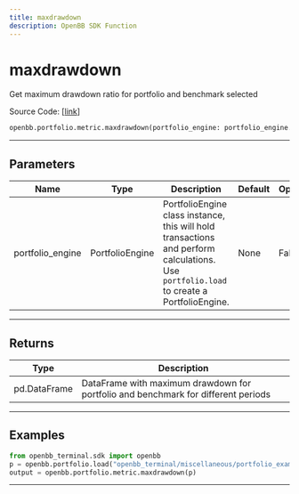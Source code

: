 ```yaml
---
title: maxdrawdown
description: OpenBB SDK Function
---
```


# maxdrawdown

Get maximum drawdown ratio for portfolio and benchmark selected

Source Code: [[link](https://github.com/OpenBB-finance/OpenBBTerminal/tree/main/openbb_terminal/portfolio/portfolio_model.py#L1266)]

```python
openbb.portfolio.metric.maxdrawdown(portfolio_engine: portfolio_engine.PortfolioEngine)
```

---

## Parameters

| Name | Type | Description | Default | Optional |
| ---- | ---- | ----------- | ------- | -------- |
| portfolio_engine | PortfolioEngine | PortfolioEngine class instance, this will hold transactions and perform calculations.<br/>Use `portfolio.load` to create a PortfolioEngine. | None | False |


---

## Returns

| Type | Description |
| ---- | ----------- |
| pd.DataFrame | DataFrame with maximum drawdown for portfolio and benchmark for different periods |
---

## Examples

```python
from openbb_terminal.sdk import openbb
p = openbb.portfolio.load("openbb_terminal/miscellaneous/portfolio_examples/holdings/example.csv")
output = openbb.portfolio.metric.maxdrawdown(p)
```

---

